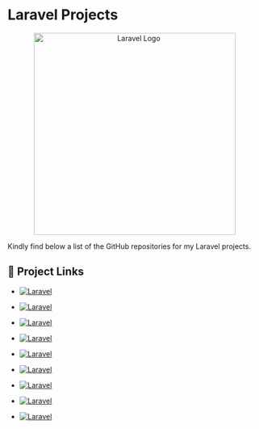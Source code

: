 # Laravel Projects
<p align="center"><a href="https://laravel.com" target="_blank"><img src="https://raw.githubusercontent.com/laravel/art/master/logo-lockup/5%20SVG/2%20CMYK/1%20Full%20Color/laravel-logolockup-cmyk-red.svg" width="400" alt="Laravel Logo"></a></p>

Kindly find below a list of the GitHub repositories for my Laravel projects.

## 🔗 Project Links

- [![Laravel](https://img.shields.io/badge/Portfolio--Website--Laravel-%23FF2D20.svg?style=for-the-badge&logo=laravel&logoColor=white)](https://github.com/mokammeltanvir/Portfolio-Web-Laravel.git)

- [![Laravel](https://img.shields.io/badge/ToHoney--Ecommerce--website-%23FF2D20.svg?style=for-the-badge&logo=laravel&logoColor=white)](https://github.com/mokammeltanvir/ToHoney-Ecommerce-Project)

- [![Laravel](https://img.shields.io/badge/Ict3204--Ecommerce--web-%23FF2D20.svg?style=for-the-badge&logo=laravel&logoColor=white)](https://github.com/mokammeltanvir/ICT3204-Project-Ecommerce)

- [![Laravel](https://img.shields.io/badge/Laravel10--Blog--website-%23FF2D20.svg?style=for-the-badge&logo=laravel&logoColor=white)](https://github.com/mokammeltanvir/Laravel10-Blog)

- [![Laravel](https://img.shields.io/badge/School--Management--System-%23FF2D20.svg?style=for-the-badge&logo=laravel&logoColor=white)](https://github.com/mokammeltanvir/Emersion-School-Management-System)

- [![Laravel](https://img.shields.io/badge/Learning--Management--System-%23FF2D20.svg?style=for-the-badge&logo=laravel&logoColor=white)](https://github.com/mokammeltanvir/Learning-Management-System)

- [![Laravel](https://img.shields.io/badge/Onetech--Ecommerce--Shop-%23FF2D20.svg?style=for-the-badge&logo=laravel&logoColor=white)](https://github.com/mokammeltanvir/Onetech-Ecommerce-Shop)

- [![Laravel](https://img.shields.io/badge/Company--Dynamic--Website-%23FF2D20.svg?style=for-the-badge&logo=laravel&logoColor=white)](https://github.com/mokammeltanvir/Company-Dynamic-Website)

- [![Laravel](https://img.shields.io/badge/Static--Portfolio--Website-%23FF2D20.svg?style=for-the-badge&logo=laravel&logoColor=white)](https://github.com/mokammeltanvir/Portfolio-Static-Laravel)

